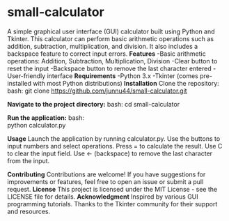 # small-calculator
A simple graphical user interface (GUI) calculator built using Python and Tkinter. This calculator can perform basic arithmetic operations such as addition, subtraction, multiplication, and division. It also includes a backspace feature to correct input errors.
**Features**
-Basic arithmetic operations: Addition, Subtraction, Multiplication, Division
-Clear button to reset the input
-Backspace button to remove the last character entered
-User-friendly interface
**Requirements**
-Python 3.x
-Tkinter (comes pre-installed with most Python distributions)
**Installation**
Clone the repository:
bash:
git clone https://github.com/junnu44/small-calculator.git


**Navigate to the project directory:**
bash:
cd small-calculator

**Run the application:**
bash:  
python calculator.py

**Usage**
Launch the application by running calculator.py.
Use the buttons to input numbers and select operations.
Press = to calculate the result.
Use C to clear the input field.
Use <- (backspace) to remove the last character from the input.

**Contributing**
Contributions are welcome! If you have suggestions for improvements or features, feel free to open an issue or submit a pull request.
**License**
This project is licensed under the MIT License - see the LICENSE file for details.
**Acknowledgment**
Inspired by various GUI programming tutorials.
Thanks to the Tkinter community for their support and resources.
